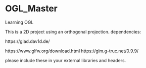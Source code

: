 # OGL_Master
Learning OGL

This is a 2D project using an orthogonal projection.
dependencies:

<p>https://glad.dav1d.de/</p>
https://www.glfw.org/download.html
https://glm.g-truc.net/0.9.9/

please include these in your external libraries and headers. 
